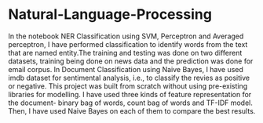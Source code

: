 # Natural-Language-Processing
In the notebook NER Classification using SVM, Perceptron and Averaged perceptron, I have performed classification to identify words from the text that are named entity.The training and testing was done on two different datasets, training being done on news data and the prediction was done for email corpus.
In Document Classification using Naive Bayes, I have used imdb dataset for sentimental analysis, i.e., to classify the revies as positive or negative. This project was built from scratch without using pre-existing libraries for modelling. I have used three kinds of feature representation for the document- binary bag of words, count bag of words and TF-IDF model. Then, I have used Naive Bayes on each of them to compare the best results. 
